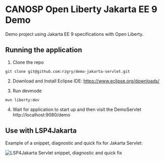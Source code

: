 # CANOSP Open Liberty Jakarta EE 9 Demo

Demo project using Jakarta EE 9 specifications with Open Liberty.

## Running the application

1. Clone the repo

```
git clone git@github.com:rzgry/demo-jakarta-servlet.git
```

2. Download and Install Eclipse IDE: https://www.eclipse.org/downloads/

3. Run devmode

```
mvn liberty:dev
```

4. Wait for application to start up and then visit the DemoServlet http://localhost:9080/demo

## Use with LSP4Jakarta

Example of a snippet, diagnostic and quick fix for Jakarta Servlet:

![LSP4Jakarta Servlet snippet, diagnostic and quick fix](/lsp4jakarta_servlet.gif)

